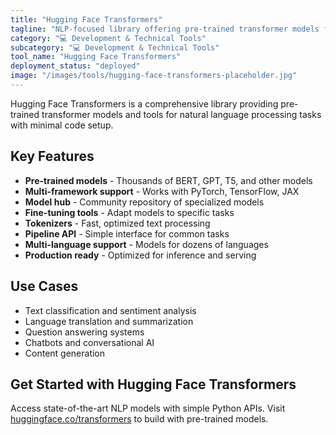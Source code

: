 ```yaml
---
title: "Hugging Face Transformers"
tagline: "NLP-focused library offering pre-trained transformer models for text classification, translation, summarization"
category: "💻 Development & Technical Tools"
subcategory: "💻 Development & Technical Tools"
tool_name: "Hugging Face Transformers"
deployment_status: "deployed"
image: "/images/tools/hugging-face-transformers-placeholder.jpg"
---
```

Hugging Face Transformers is a comprehensive library providing pre-trained transformer models and tools for natural language processing tasks with minimal code setup.

## Key Features

- **Pre-trained models** - Thousands of BERT, GPT, T5, and other models
- **Multi-framework support** - Works with PyTorch, TensorFlow, JAX
- **Model hub** - Community repository of specialized models
- **Fine-tuning tools** - Adapt models to specific tasks
- **Tokenizers** - Fast, optimized text processing
- **Pipeline API** - Simple interface for common tasks
- **Multi-language support** - Models for dozens of languages
- **Production ready** - Optimized for inference and serving

## Use Cases

- Text classification and sentiment analysis
- Language translation and summarization
- Question answering systems
- Chatbots and conversational AI
- Content generation

## Get Started with Hugging Face Transformers

Access state-of-the-art NLP models with simple Python APIs. Visit [huggingface.co/transformers](https://huggingface.co/transformers) to build with pre-trained models.